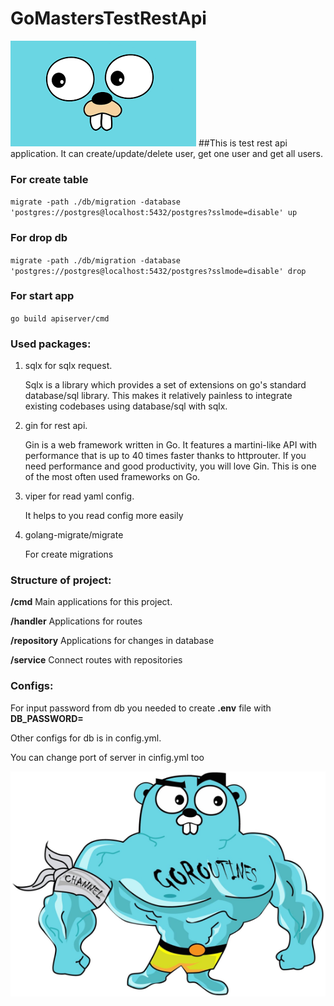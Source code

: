 # GoMastersTestRestApi
![plot](images/go1.png)
##This is test rest api application. It can create/update/delete user, get one user and get all users.

### For create table
`migrate -path ./db/migration -database 'postgres://postgres@localhost:5432/postgres?sslmode=disable' up`
### For drop db 
`migrate -path ./db/migration -database 'postgres://postgres@localhost:5432/postgres?sslmode=disable' drop`
### For start app
`go build apiserver/cmd`

### Used packages:
1) sqlx for sqlx request.
   
   Sqlx is a library which provides a set of extensions on go's standard database/sql library. This makes it relatively painless to integrate existing codebases using database/sql with sqlx.
2) gin for rest api.
   
   Gin is a web framework written in Go. It features a martini-like API with performance that is up to 40 times faster thanks to httprouter. If you need performance and good productivity, you will love Gin. This is one of the most often used frameworks on Go.
3) viper for read yaml config.
   
   It helps to you read config more easily

4) golang-migrate/migrate

   For create migrations

### Structure of project:

**/cmd** Main applications for this project.

**/handler** Applications for routes

**/repository** Applications for changes in database

**/service** Connect routes with repositories 

### Configs:
For input password from db you needed to create **.env** file with **DB_PASSWORD=** 

Other configs for db is in config.yml.

You can change port of server in cinfig.yml too

![plot](images/go2.png)
